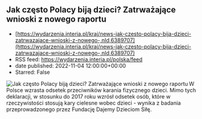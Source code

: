 ## Jak często Polacy biją dzieci? Zatrważające wnioski z nowego raportu
 - [https://wydarzenia.interia.pl/kraj/news-jak-czesto-polacy-bija-dzieci-zatrwazajace-wnioski-z-nowego-,nId,6389707](https://wydarzenia.interia.pl/kraj/news-jak-czesto-polacy-bija-dzieci-zatrwazajace-wnioski-z-nowego-,nId,6389707)
 - RSS feed: https://wydarzenia.interia.pl/polska/feed
 - date published: 2022-11-04 12:00:00+00:00
 - Starred: False

<p><a href="https://wydarzenia.interia.pl/kraj/news-jak-czesto-polacy-bija-dzieci-zatrwazajace-wnioski-z-nowego-,nId,6389707"><img align="left" alt="Jak często Polacy biją dzieci? Zatrważające wnioski z nowego raportu" src="https://i.iplsc.com/jak-czesto-polacy-bija-dzieci-zatrwazajace-wnioski-z-nowego/000GAMDZATDDQN3E-C321.jpg" /></a>W Polsce wzrasta odsetek przeciwników karania fizycznego dzieci. Mimo tych deklaracji, w stosunku do 2017 roku wzrósł odsetek osób, które w rzeczywistości stosują kary cielesne wobec dzieci - wynika z badania przeprowadzonego przez Fundację Dajemy Dzieciom Siłę.</p><br clear="all" />
